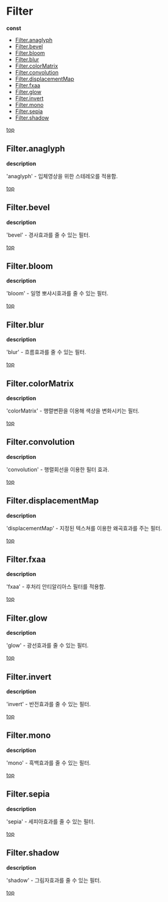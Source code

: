 # Filter

**const**

* [Filter.anaglyph](#anaglyph)
* [Filter.bevel](#bevel)
* [Filter.bloom](#bloom)
* [Filter.blur](#blur)
* [Filter.colorMatrix](#colormatrix)
* [Filter.convolution](#convolution)
* [Filter.displacementMap](#displacementmap)
* [Filter.fxaa](#fxaa)
* [Filter.glow](#glow)
* [Filter.invert](#invert)
* [Filter.mono](#mono)
* [Filter.sepia](#sepia)
* [Filter.shadow](#shadow)

[top](#)
## Filter.anaglyph

**description**

'anaglyph' - 입체영상을 위한 스테레오를 적용함.

[top](#)
## Filter.bevel

**description**

'bevel' - 경사효과를 줄 수 있는 필터.

[top](#)
## Filter.bloom

**description**

'bloom' - 일명 뽀샤시효과를 줄 수 있는 필터.

[top](#)
## Filter.blur

**description**

'blur' - 흐름효과를 줄 수 있는 필터.

[top](#)
## Filter.colorMatrix

**description**

'colorMatrix' - 행렬변환을 이용해 색상을 변화시키는 필터.

[top](#)
## Filter.convolution

**description**

'convolution' - 행렬회선을 이용한 필터 효과.

[top](#)
## Filter.displacementMap

**description**

'displacementMap' - 지정된 텍스쳐를 이용한 왜곡효과를 주는 필터.

[top](#)
## Filter.fxaa

**description**

'fxaa' - 후처리 안티알리아스 필터를 적용함.

[top](#)
## Filter.glow

**description**

'glow' - 광선효과를 줄 수 있는 필터.

[top](#)
## Filter.invert

**description**

'invert' - 반전효과를 줄 수 있는 필터.

[top](#)
## Filter.mono

**description**

'mono' - 흑백효과를 줄 수 있는 필터.

[top](#)
## Filter.sepia

**description**

'sepia' - 세피아효과를 줄 수 있는 필터.

[top](#)
## Filter.shadow

**description**

'shadow' - 그림자효과를 줄 수 있는 필터.

[top](#)
